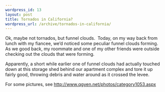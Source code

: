 ```yaml
--- 
wordpress_id: 13
layout: post
title: Tornados in California?
wordpress_url: /archive/tornados-in-california/
---
```


<p>Ok, maybe not tornados, but funnel clouds.&nbsp; Today, on my way back from lunch with my fiancee, we&rsquo;d noticed some peculiar funnel clouds forming.&nbsp; As we good back, my roommate and one of my other friends were outside checking out the clouds that were forming.</p>
<p>Apparently, a short while earlier one of funnel clouds had actually touched down at this storage shed behind our apartment complex and tore it up fairly good, throwing debris and water around as it crossed the levee.</p>
<p>For some pictures, see <a href="http://www.qgyen.net/photos/category1053.aspx">http://www.qgyen.net/photos/category1053.aspx</a></p>
         
